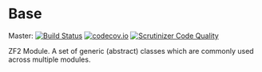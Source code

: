 # Base

Master:
[![Build Status](https://travis-ci.org/t4web/Base.svg?branch=master)](https://travis-ci.org/t4web/Base)
[![codecov.io](http://codecov.io/github/t4web/Base/coverage.svg?branch=master)](http://codecov.io/github/t4web/Base?branch=master)
[![Scrutinizer Code Quality](https://scrutinizer-ci.com/g/t4web/Base/badges/quality-score.png?b=master)](https://scrutinizer-ci.com/g/t4web/Base/?branch=master)

ZF2 Module. A set of generic (abstract) classes which are commonly used across multiple modules.
